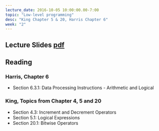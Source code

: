 ```yaml
---
lecture_date: 2016-10-05 10:00:00.00-7:00
topic: "Low-level programming"
desc: "King Chapter 5 & 20, Harris Chapter 6"
week: "2"
---
```


## Lecture Slides [pdf](https://drive.google.com/file/d/0B__7284Jee0fY1oyTnpFMTJ3UXM/view?usp=sharing)

## Reading

### Harris, Chapter 6

* Section 6.3.1: Data Processing Instructions - Arithmetic and Logical

### King, Topics from Chapter 4, 5 and 20

* Section 4.3: Increment and Decrement Operators
* Section 5.1: Logical Expressions
* Section 20.1: Bitwise Operators


